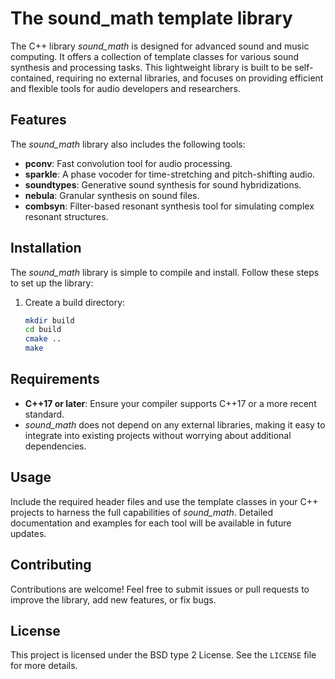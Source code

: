 # The sound_math template library

The C++ library *sound_math* is designed for advanced sound and music computing. It offers a collection of template classes for various sound synthesis and processing tasks. This lightweight library is built to be self-contained, requiring no external libraries, and focuses on providing efficient and flexible tools for audio developers and researchers.

## Features

The *sound_math* library also includes the following tools:

- **pconv**: Fast convolution tool for audio processing.
- **sparkle**: A phase vocoder for time-stretching and pitch-shifting audio.
- **soundtypes**: Generative sound synthesis for sound hybridizations.
- **nebula**: Granular synthesis on sound files.
- **combsyn**: Filter-based resonant synthesis tool for simulating complex resonant structures.

## Installation

The *sound_math* library is simple to compile and install. Follow these steps to set up the library:

1. Create a build directory:
   ```bash
   mkdir build
   cd build
   cmake ..
   make


## Requirements

- **C++17 or later**: Ensure your compiler supports C++17 or a more recent standard.
- *sound_math* does not depend on any external libraries, making it easy to integrate into existing projects without worrying about additional dependencies.

## Usage

Include the required header files and use the template classes in your C++ projects to harness the full capabilities of *sound_math*. Detailed documentation and examples for each tool will be available in future updates.

## Contributing

Contributions are welcome! Feel free to submit issues or pull requests to improve the library, add new features, or fix bugs.

## License

This project is licensed under the BSD type 2 License. See the `LICENSE` file for more details.


